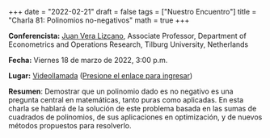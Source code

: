 +++
date      = "2022-02-21"
draft     = false
tags      = ["Nuestro Encuentro"]
title     = "Charla 81: Polinomios no-negativos"
math      = true
+++

**Conferencista:** [Juan Vera Lizcano](https://www.tilburguniversity.edu/staff/j-c-veralizcano), Associate Professor, Department of Econometrics and Operations Research, Tilburg University, Netherlands

**Fecha:** Viernes 18 de marzo de 2022, 3:00 p.m.

**Lugar:** [Videollamada](https://meet.google.com/izy-pzig-pbf)  ([Presione el enlace para ingresar](https://meet.google.com/izy-pzig-pbf))

**Resumen**: Demostrar que un polinomio dado es no negativo es una pregunta central en matemáticas, tanto puras como aplicadas. En esta charla se hablará de la solución de este problema basada en las sumas de cuadrados de polinomios, de sus aplicaciones en optimización, y de nuevos métodos propuestos para resolverlo. 
